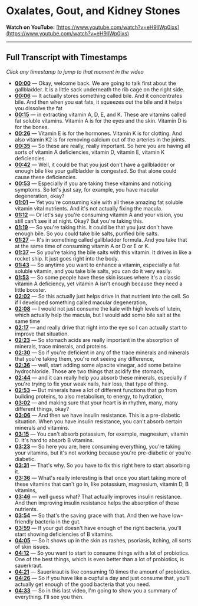 # Oxalates, Gout, and Kidney Stones

**Watch on YouTube:** [https://www.youtube.com/watch?v=eH9llWp0ixs](https://www.youtube.com/watch?v=eH9llWp0ixs)

---

## Full Transcript with Timestamps

*Click any timestamp to jump to that moment in the video*

- **[00:00](https://www.youtube.com/watch?v=eH9llWp0ixs&t=0s)** — Okay, welcome back. We are going to talk first about the gallbladder. It is a little sack underneath the rib cage on the right side.
- **[00:06](https://www.youtube.com/watch?v=eH9llWp0ixs&t=6s)** — It actually stores something called bile. And it concentrates bile. And then when you eat fats, it squeezes out the bile and it helps you dissolve the fat
- **[00:15](https://www.youtube.com/watch?v=eH9llWp0ixs&t=15s)** — in extracting vitamin A, D, E, and K. These are vitamins called fat soluble vitamins. Vitamin A is for the eyes and the skin. Vitamin D is for the bones.
- **[00:26](https://www.youtube.com/watch?v=eH9llWp0ixs&t=26s)** — Vitamin E is for the hormones. Vitamin K is for clotting. And also vitamin K2 is for removing calcium out of the arteries in the joints.
- **[00:35](https://www.youtube.com/watch?v=eH9llWp0ixs&t=35s)** — So these are really, really important. So here you are having all sorts of vitamin A deficiencies, vitamin D, vitamin E, vitamin K deficiencies.
- **[00:42](https://www.youtube.com/watch?v=eH9llWp0ixs&t=42s)** — Well, it could be that you just don't have a gallbladder or enough bile like your gallbladder is congested. So that alone could cause these deficiencies.
- **[00:53](https://www.youtube.com/watch?v=eH9llWp0ixs&t=53s)** — Especially if you are taking these vitamins and noticing symptoms. So let's just say, for example, you have macular degeneration, okay?
- **[01:01](https://www.youtube.com/watch?v=eH9llWp0ixs&t=61s)** — Yet you're consuming kale with all these amazing fat soluble vitamin vital nutrients. And it's not actually fixing the macula.
- **[01:12](https://www.youtube.com/watch?v=eH9llWp0ixs&t=72s)** — Or let's say you're consuming vitamin A and your vision, you still can't see it at night. Okay? But you're taking this.
- **[01:19](https://www.youtube.com/watch?v=eH9llWp0ixs&t=79s)** — So you're taking this. It could be that you just don't have enough bile. So you could take bile salts, purified bile salts.
- **[01:27](https://www.youtube.com/watch?v=eH9llWp0ixs&t=87s)** — It's in something called gallbladder formula. And you take that at the same time of consuming vitamin A or D or E or K.
- **[01:37](https://www.youtube.com/watch?v=eH9llWp0ixs&t=97s)** — So you're taking the bile salts with this vitamin. It drives in like a rocket ship. It just goes right into the body.
- **[01:43](https://www.youtube.com/watch?v=eH9llWp0ixs&t=103s)** — So anytime you want to enhance a vitamin, especially a fat soluble vitamin, and you take bile salts, you can do it very easily.
- **[01:53](https://www.youtube.com/watch?v=eH9llWp0ixs&t=113s)** — So some people have these skin issues where it's a classic vitamin A deficiency, yet vitamin A isn't enough because they need a little booster.
- **[02:02](https://www.youtube.com/watch?v=eH9llWp0ixs&t=122s)** — So this actually just helps drive in that nutrient into the cell. So if I developed something called macular degeneration,
- **[02:08](https://www.youtube.com/watch?v=eH9llWp0ixs&t=128s)** — I would not just consume the kale with high levels of lutein, which actually help the macula, but I would add some bile salt at the same time
- **[02:17](https://www.youtube.com/watch?v=eH9llWp0ixs&t=137s)** — and really drive that right into the eye so I can actually start to improve that situation.
- **[02:23](https://www.youtube.com/watch?v=eH9llWp0ixs&t=143s)** — So stomach acids are really important in the absorption of minerals, trace minerals, and proteins.
- **[02:30](https://www.youtube.com/watch?v=eH9llWp0ixs&t=150s)** — So if you're deficient in any of the trace minerals and minerals that you're taking them, you're not seeing any difference,
- **[02:36](https://www.youtube.com/watch?v=eH9llWp0ixs&t=156s)** — well, start adding some alpacite vinegar, add some betaine hydrochloride. Those are two things that acidify the stomach,
- **[02:44](https://www.youtube.com/watch?v=eH9llWp0ixs&t=164s)** — and it can really help you absorb these minerals, especially if you're trying to fix your weak nails, hair loss, that type of thing.
- **[02:53](https://www.youtube.com/watch?v=eH9llWp0ixs&t=173s)** — But minerals have a lot of different functions that go from building proteins, to also metabolism, to energy, to hydration,
- **[03:02](https://www.youtube.com/watch?v=eH9llWp0ixs&t=182s)** — and making sure that your heart is in rhythm, many, many different things, okay?
- **[03:06](https://www.youtube.com/watch?v=eH9llWp0ixs&t=186s)** — And then we have insulin resistance. This is a pre-diabetic situation. When you have insulin resistance, you can't absorb certain minerals and vitamins.
- **[03:15](https://www.youtube.com/watch?v=eH9llWp0ixs&t=195s)** — You can't absorb potassium, for example, magnesium, vitamin D. It's hard to absorb B vitamins.
- **[03:23](https://www.youtube.com/watch?v=eH9llWp0ixs&t=203s)** — So here you are, here consuming everything, you're taking your vitamins, but it's not working because you're pre-diabetic or you're diabetic.
- **[03:31](https://www.youtube.com/watch?v=eH9llWp0ixs&t=211s)** — That's why. So you have to fix this right here to start absorbing it.
- **[03:36](https://www.youtube.com/watch?v=eH9llWp0ixs&t=216s)** — What's really interesting is that once you start taking more of these vitamins that can't go in, like potassium, magnesium, vitamin D, B vitamins,
- **[03:46](https://www.youtube.com/watch?v=eH9llWp0ixs&t=226s)** — well guess what? That actually improves insulin resistance. And then improving insulin resistance helps the absorption of those nutrients.
- **[03:54](https://www.youtube.com/watch?v=eH9llWp0ixs&t=234s)** — So that's the saving grace with that. And then we have low-friendly bacteria in the gut.
- **[03:59](https://www.youtube.com/watch?v=eH9llWp0ixs&t=239s)** — If your gut doesn't have enough of the right bacteria, you'll start showing deficiencies of B vitamins.
- **[04:05](https://www.youtube.com/watch?v=eH9llWp0ixs&t=245s)** — So it shows up in the skin as rashes, psoriasis, itching, all sorts of skin issues.
- **[04:12](https://www.youtube.com/watch?v=eH9llWp0ixs&t=252s)** — So you want to start to consume things with a lot of probiotics. One of the best things, which is even better than a lot of probiotics, is sauerkraut.
- **[04:21](https://www.youtube.com/watch?v=eH9llWp0ixs&t=261s)** — Sauerkraut is like consuming 10 times the amount of probiotics.
- **[04:26](https://www.youtube.com/watch?v=eH9llWp0ixs&t=266s)** — So if you have like a cupful a day and just consume that, you'll actually get enough of the good bacteria that you need.
- **[04:33](https://www.youtube.com/watch?v=eH9llWp0ixs&t=273s)** — So in this last video, I'm going to show you a summary of everything. I'll see you then.
